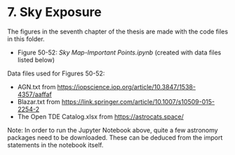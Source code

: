 # 7. Sky Exposure

The figures in the seventh chapter of the thesis are made with the code files in this folder.
* Figure 50-52: *Sky Map-Important Points.ipynb* (created with data files listed below)

Data files used for Figures 50-52:
* AGN.txt from https://iopscience.iop.org/article/10.3847/1538-4357/aaffaf
* Blazar.txt from https://link.springer.com/article/10.1007/s10509-015-2254-2
* The Open TDE Catalog.xlsx from https://astrocats.space/
  
Note: In order to run the Jupyter Notebook above, quite a few astronomy packages need to be downloaded. These can be deduced from the import statements in the notebook itself.
